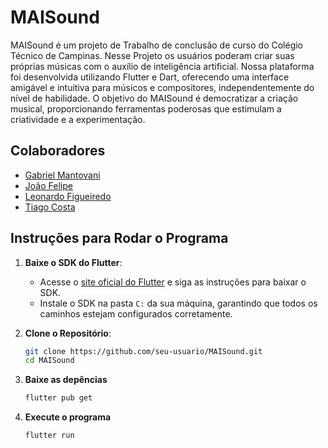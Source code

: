# MAISound

MAISound é um projeto de Trabalho de conclusão de curso do Colégio Técnico de Campinas. Nesse Projeto os usuários poderam criar suas próprias músicas com o auxílio de inteligência artificial. Nossa plataforma foi desenvolvida utilizando Flutter e Dart, oferecendo uma interface amigável e intuitiva para músicos e compositores, independentemente do nível de habilidade. O objetivo do MAISound é democratizar a criação musical, proporcionando ferramentas poderosas que estimulam a criatividade e a experimentação.

## Colaboradores

- <a href="https://github.com/GabrielVY">Gabriel Mantovani</a>
- <a href="https://github.com/joaofelipesc">João Felipe</a>  
- <a href="https://github.com/leort11/">Leonardo Figueiredo</a>
- <a href="https://github.com/tiaguinzero/">Tiago Costa</a>


## Instruções para Rodar o Programa

1. **Baixe o SDK do Flutter**: 
   - Acesse o [site oficial do Flutter](https://flutter.dev/docs/get-started/install) e siga as instruções para baixar o SDK.
   - Instale o SDK na pasta `C:` da sua máquina, garantindo que todos os caminhos estejam configurados corretamente.

2. **Clone o Repositório**:
   ```bash
   git clone https://github.com/seu-usuario/MAISound.git
   cd MAISound

3. **Baixe as depências**
   ```bash
   flutter pub get
4. **Execute o programa**
   ```bash
   flutter run
